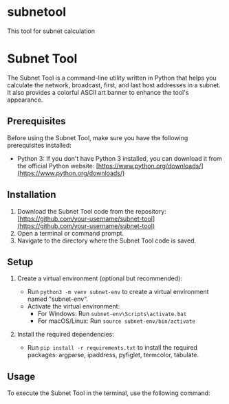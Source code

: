 # subnetool
This tool for subnet calculation
# Subnet Tool

The Subnet Tool is a command-line utility written in Python that helps you calculate the network, broadcast, first, and last host addresses in a subnet. It also provides a colorful ASCII art banner to enhance the tool's appearance.

## Prerequisites

Before using the Subnet Tool, make sure you have the following prerequisites installed:

- Python 3: If you don't have Python 3 installed, you can download it from the official Python website: [https://www.python.org/downloads/](https://www.python.org/downloads/)

## Installation

1. Download the Subnet Tool code from the repository: [https://github.com/your-username/subnet-tool](https://github.com/your-username/subnet-tool)
2. Open a terminal or command prompt.
3. Navigate to the directory where the Subnet Tool code is saved.

## Setup

1. Create a virtual environment (optional but recommended):
   - Run `python3 -m venv subnet-env` to create a virtual environment named "subnet-env".
   - Activate the virtual environment:
     - For Windows: Run `subnet-env\Scripts\activate.bat`
     - For macOS/Linux: Run `source subnet-env/bin/activate`

2. Install the required dependencies:
   - Run `pip install -r requirements.txt` to install the required packages: argparse, ipaddress, pyfiglet, termcolor, tabulate.

## Usage

To execute the Subnet Tool in the terminal, use the following command:

